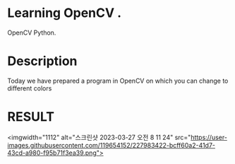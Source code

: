                 
       
   # Learning OpenCV .  
   
     
OpenCV Python. 
    
  
# Description     
    
   
Today we have prepared a program in OpenCV on which you can change to different colors   
    
   
# RESULT    
   
<imgwidth="1112" alt="스크린샷 2023-03-27 오전 8 11 24" src="https://user-images.githubusercontent.com/119654152/227983422-bcff60a2-41d7-43cd-a980-f95b71f3ea39.png">
